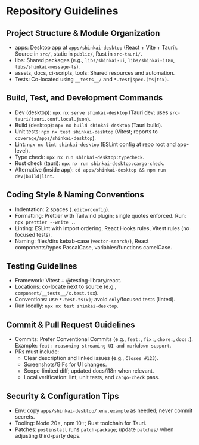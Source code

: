 # Repository Guidelines

## Project Structure & Module Organization
- apps: Desktop app at `apps/shinkai-desktop` (React + Vite + Tauri). Source in `src/`, static in `public/`, Rust in `src-tauri/`.
- libs: Shared packages (e.g., `libs/shinkai-ui`, `libs/shinkai-i18n`, `libs/shinkai-message-ts`).
- assets, docs, ci-scripts, tools: Shared resources and automation.
- Tests: Co-located using `__tests__/` and `*.test|spec.(ts|tsx)`.

## Build, Test, and Development Commands
- Dev (desktop): `npx nx serve shinkai-desktop` (Tauri dev; uses `src-tauri/tauri.conf.local.json`).
- Build (desktop): `npx nx build shinkai-desktop` (Tauri build).
- Unit tests: `npx nx test shinkai-desktop` (Vitest; reports to `coverage/apps/shinkai-desktop`).
- Lint: `npx nx lint shinkai-desktop` (ESLint config at repo root and app-level).
- Type check: `npx nx run shinkai-desktop:typecheck`.
- Rust check (tauri): `npx nx run shinkai-desktop:cargo-check`.
- Alternative (inside app): `cd apps/shinkai-desktop && npm run dev|build|lint`.

## Coding Style & Naming Conventions
- Indentation: 2 spaces (`.editorconfig`).
- Formatting: Prettier with Tailwind plugin; single quotes enforced. Run: `npx prettier --write .`.
- Linting: ESLint with import ordering, React Hooks rules, Vitest rules (no focused tests).
- Naming: files/dirs kebab-case (`vector-search/`), React components/types PascalCase, variables/functions camelCase.

## Testing Guidelines
- Framework: Vitest + @testing-library/react.
- Locations: co-locate next to source (e.g., `component/__tests__/x.test.tsx`).
- Conventions: use `*.test.ts(x)`; avoid `only`/focused tests (linted).
- Run locally: `npx nx test shinkai-desktop`.

## Commit & Pull Request Guidelines
- Commits: Prefer Conventional Commits (e.g., `feat:`, `fix:`, `chore:`, `docs:`). Example: `feat: reasoning streaming UI and markdown support`.
- PRs must include:
  - Clear description and linked issues (e.g., `Closes #123`).
  - Screenshots/GIFs for UI changes.
  - Scope-limited diff; updated docs/i18n when relevant.
  - Local verification: lint, unit tests, and `cargo-check` pass.

## Security & Configuration Tips
- Env: copy `apps/shinkai-desktop/.env.example` as needed; never commit secrets.
- Tooling: Node 20+, npm 10+; Rust toolchain for Tauri.
- Patches: `postinstall` runs `patch-package`; update `patches/` when adjusting third-party deps.
